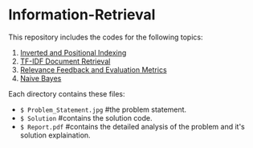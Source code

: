 # Information-Retrieval

This repository includes the codes for the following topics:

1. [Inverted and Positional Indexing](https://github.com/shrebox/Information-Retrieval/tree/master/1.%20Inverted%20and%20Positional%20Indexing)
2. [TF-IDF Document Retrieval](https://github.com/shrebox/Information-Retrieval/tree/master/2.%20TF-IDF%20Document%20Retrieval)
3. [Relevance Feedback and Evaluation Metrics](https://github.com/shrebox/Information-Retrieval/tree/master/3.%20Relevance%20Feedback%20and%20Evaluation%20Metrics)
4. [Naive Bayes](https://github.com/shrebox/Information-Retrieval/tree/master/4.%20Naive%20Bayes)

Each directory contains these files:

* ```$ Problem_Statement.jpg``` #the problem statement.
* ```$ Solution``` #contains the solution code.
* ```$ Report.pdf``` #contains the detailed analysis of the problem and it's solution explaination.
